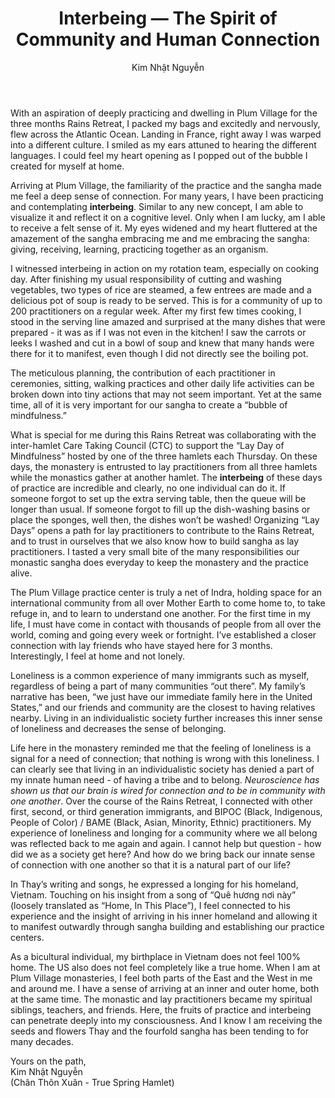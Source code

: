 ﻿---
title: Interbeing — The Spirit of Community and Human Connection
author: Kim Nhật Nguyễn
---

With an aspiration of deeply practicing and dwelling in Plum Village for the three months Rains Retreat, I packed my bags and excitedly and nervously, flew across the Atlantic Ocean. Landing in France, right away I was warped into a different culture. I smiled as my ears attuned to hearing the different languages. I could feel my heart opening as I popped out of the bubble I created for myself at home.

Arriving at Plum Village, the familiarity of the practice and the sangha made me feel a deep sense of connection. For many years, I have been practicing and contemplating **interbeing**. Similar to any new concept, I am able to visualize it and reflect it on a cognitive level. Only when I am lucky, am I able to receive a felt sense of it. My eyes widened and my heart fluttered at the amazement of the sangha embracing me and me embracing the sangha: giving, receiving, learning, practicing together as an organism. 

I witnessed interbeing in action on my rotation team, especially on cooking day. After finishing my usual responsibility of cutting and washing vegetables, two types of rice are steamed, a few entrees are made and a delicious pot of soup is ready to be served. This is for a community of up to 200 practitioners on a regular week. After my first few times cooking, I stood in the serving line amazed and surprised at the many dishes that were prepared - it was as if I was not even in the kitchen! I saw the carrots or leeks I washed and cut in a bowl of soup and knew that many hands were there for it to manifest, even though I did not directly see the boiling pot.

The meticulous planning, the contribution of each practitioner in ceremonies, sitting, walking practices and other daily life activities can be broken down into tiny actions that may not seem important. Yet at the same time, all of it is very important for our sangha to create a “bubble of mindfulness.”

What is special for me during this Rains Retreat was collaborating with the inter-hamlet Care Taking Council (CTC) to support the “Lay Day of Mindfulness” hosted by one of the three hamlets each Thursday. On these days, the monastery is entrusted to lay practitioners from all three hamlets while the monastics gather at another hamlet. The **interbeing** of these days of practice are incredible and clearly, no one individual can do it. If someone forgot to set up the extra serving table, then the queue will be longer than usual. If someone forgot to fill up the dish-washing basins or place the sponges, well then, the dishes won’t be washed! Organizing “Lay Days” opens a path for lay practitioners to contribute to the Rains Retreat, and to trust in ourselves that we also know how to build sangha as lay practitioners. I tasted a very small bite of the many responsibilities our monastic sangha does everyday to keep the monastery and the practice alive. 

The Plum Village practice center is truly a net of Indra, holding space for an international community from all over Mother Earth to come home to, to take refuge in, and to learn to understand one another. For the first time in my life, I must have come in contact with thousands of people from all over the world, coming and going every week or fortnight. I’ve established a closer connection with lay friends who have stayed here for 3 months. Interestingly, I feel at home and not lonely. 

Loneliness is a common experience of many immigrants such as myself, regardless of being a part of many communities “out there”. My family’s narrative has been, “we just have our immediate family here in the United States,” and our friends and community are the closest to having relatives nearby. Living in an individualistic society further increases this inner sense of loneliness and decreases the sense of belonging. 

Life here in the monastery reminded me that the feeling of loneliness is a signal for a need of connection; that nothing is wrong with this loneliness. I can clearly see that living in an individualistic society has denied a part of my innate human need - of having a tribe and to belong. *Neuroscience has shown us that our brain is wired for connection and to be in community with one another*. Over the course of the Rains Retreat, I connected with other first, second, or third generation immigrants, and BIPOC (Black, Indigenous, People of Color) / BAME (Black, Asian, Minority, Ethnic) practitioners. My experience of loneliness and longing for a community where we all belong was reflected back to me again and again. I cannot help but question - how did we as a society get here? And how do we bring back our innate sense of connection with one another so that it is a natural part of our life? 

In Thay’s writing and songs, he expressed a longing for his homeland, Vietnam. Touching on his insight from a song of “Quê hương nơi này” (loosely translated as “Home, In This Place”), I feel connected to his experience and the insight of arriving in his inner homeland and allowing it to manifest outwardly through sangha building and establishing our practice centers. 

As a bicultural individual, my birthplace in Vietnam does not feel 100% home. The US also does not feel completely like a true home. When I am at Plum Village monasteries, I feel both parts of the East and the West in me and around me. I have a sense of arriving at an inner and outer home, both at the same time. The monastic and lay practitioners became my spiritual siblings, teachers, and friends. Here, the fruits of practice and interbeing can penetrate deeply into my consciousness. And I know I am receiving the seeds and flowers Thay and the fourfold sangha has been tending to for many decades. 

<p class="signoff"><span class="signoff-lvl-1">Yours on the path,</span><br/>
<span class="signoff-lvl-2">Kim Nhật Nguyễn</span><br/>
<span class="signoff-lvl-2">(Chân Thôn Xuân - True Spring Hamlet)</span></p>